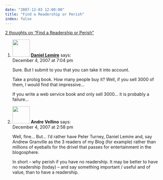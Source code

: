 ```yaml
---
date: "2007-12-03 12:00:00"
title: "Find a Readership or Perish"
index: false
---
```


[2 thoughts on &ldquo;Find a Readership or Perish&rdquo;](/lemire/blog/2007/12-03-find-a-readership-or-perish)

<ol class="comment-list">
<li id="comment-49613" class="comment even thread-even depth-1">
<div class="comment-author vcard">
<img alt src="https://secure.gravatar.com/avatar/6518c23aacab4c42dd2c5b9b57b79fb5?s=56&#038;d=mm&#038;r=g" srcset="https://secure.gravatar.com/avatar/6518c23aacab4c42dd2c5b9b57b79fb5?s=112&#038;d=mm&#038;r=g 2x" class="avatar avatar-56 photo" height="56" width="56" decoding="async" /> <b class="fn"><a href="https://lemire.me/blog/" class="url" rel="ugc">Daniel Lemire</a></b> <span class="says">says:</span> </div>
<div class="comment-metadata"><time datetime="2007-12-04T19:04:43+00:00">December 4, 2007 at 7:04 pm</time></a> </div>
<div class="comment-content">
<p>Sure. But I submit to you that you can take it into account.</p>
<p>Take a prolog book. How many people buy it? Well, if you sell 3000 of them, I would find that impressive&#8230; </p>
<p>If you write a web service book and only sell 3000&#8230; it is probably a failure&#8230;</p>
</div>
</li>
<li id="comment-49612" class="comment odd alt thread-odd thread-alt depth-1">
<div class="comment-author vcard">
<img alt src="https://secure.gravatar.com/avatar/8e2e3a01bf33747391457d97e0df832b?s=56&#038;d=mm&#038;r=g" srcset="https://secure.gravatar.com/avatar/8e2e3a01bf33747391457d97e0df832b?s=112&#038;d=mm&#038;r=g 2x" class="avatar avatar-56 photo" height="56" width="56" decoding="async" /> <b class="fn">Andre Vellino</b> <span class="says">says:</span> </div>
<div class="comment-metadata"><time datetime="2007-12-04T14:58:45+00:00">December 4, 2007 at 2:58 pm</time></a> </div>
<div class="comment-content">
<p>Well, fine&#8230; But&#8230; I&rsquo;d rather have Peter Turney, Daniel Lemire and, say Andrew Granville as the 3 readers of my Blog (for example) rather than millions of eyeballs for the drivel that passes for entertainment in the blogosphere.</p>
<p>In short &#8211; why perish if you have no readership. It may be better to have no readership (today) &#8211; and say something important / useful and of value, than to have a readership.</p>
</div>
</li>
</ol>

